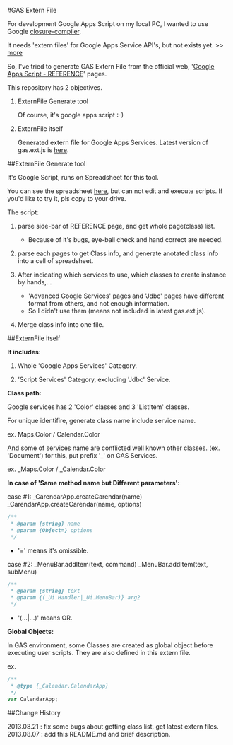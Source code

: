 #GAS Extern File

For development Google Apps Script on my local PC, I wanted to use Google [closure-compiler](https://code.google.com/p/closure-compiler/).

It needs 'extern files' for Google Apps Service API's, but not exists yet. >> [more](https://code.google.com/p/closure-compiler/wiki/ExternsForCommonLibraries)

So, I've tried to generate GAS Extern File from the official web, '[Google Apps Script - REFERENCE](https://developers.google.com/apps-script/reference/calendar/)' pages.

This repository has 2 objectives.

1. ExternFile Generate tool

    Of course, it's google apps script :-)

2. ExternFile itself

    Generated extern file for Google Apps Services.
    Latest version of gas.ext.js is [here](https://github.com/tyskdm/gas.ext.js/tree/master/dist/0.7.0).


##ExternFile Generate tool

It's Google Script, runs on Spreadsheet for this tool.

You can see the spreadsheet [here](https://drive.google.com/?tab=mo&authuser=0#folders/0B7eaNS4kxhthaFFBSTBEUTV3R3M), but can not edit and execute scripts.
If you'd like to try it, pls copy to your drive.

The script:

1. parse side-bar of REFERENCE page, and get whole page(class) list.

    - Because of it's bugs, eye-ball check and hand correct are needed.

2. parse each pages to get Class info, and generate anotated class info into a cell of spreadsheet.

3. After indicating which services to use, which classes to create instance by hands,...

    - 'Advanced Google Services' pages and 'Jdbc' pages have different format from others, and not enough information.
    - So I didn't use them (means not included in latest gas.ext.js).

4. Merge class info into one file.


##ExternFile itself

**It includes:**

1. Whole 'Google Apps Services' Category.

2. 'Script Services' Category, excluding 'Jdbc' Service.


**Class path:**

Google services has 2 'Color' classes and 3 'ListItem' classes.

For unique identifire, generate class name include service name.

ex. Maps.Color / Calendar.Color

And some of services name are conflicted well known other classes. (ex. 'Document')
for this, put prefix '_' on GAS Services.

ex. _Maps.Color / _Calendar.Color


**In case of 'Same method name but Different parameters':**

case #1:
_CarendarApp.createCarendar(name)
_CarendarApp.createCarendar(name, options)

```js
/**
 * @param {string} name
 * @param {Object=} options
 */
```

- '=' means it's omissible.

case #2:
_MenuBar.addItem(text, command)
_MenuBar.addItem(text, subMenu)

```js
/**
 * @param {string} text
 * @param {(_Ui.Handler|_Ui.MenuBar)} arg2
 */
```

- '(...|...)' means OR.


**Global Objects:**

In GAS environment, some Classes are created as global object before executing user scripts.
They are also defined in this extern file.

ex.
```js
/**
 * @type {_Calendar.CalendarApp}
 */
var CalendarApp;
```




##Change History

2013.08.21 : fix some bugs about getting class list, get latest extern files.
2013.08.07 : add this README.md and brief description.




